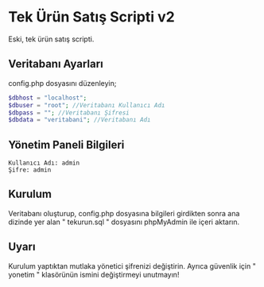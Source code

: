 # Tek Ürün Satış Scripti v2
Eski, tek ürün satış scripti.

## Veritabanı Ayarları

config.php dosyasını düzenleyin;
```php
$dbhost = "localhost";
$dbuser = "root"; //Veritabanı Kullanıcı Adı
$dbpass = ""; //Veritabanı Şifresi
$dbdata = "veritabani"; //Veritabanı Adı
```
## Yönetim Paneli Bilgileri
```
Kullanıcı Adı: admin
Şifre: admin
```
## Kurulum

Veritabanı oluşturup, config.php dosyasına bilgileri girdikten sonra ana dizinde yer alan " tekurun.sql " dosyasını phpMyAdmin ile içeri aktarın.

## Uyarı
Kurulum yaptıktan mutlaka yönetici şifrenizi değiştirin. Ayrıca güvenlik için " yonetim " klasörünün ismini değiştirmeyi unutmayın!